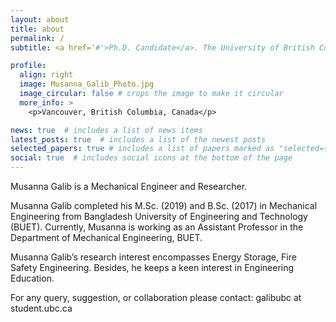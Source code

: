 ```yaml
---
layout: about
title: about
permalink: /
subtitle: <a href='#'>Ph.D. Candidate</a>. The University of British Columbia

profile:
  align: right
  image: Musanna_Galib_Photo.jpg
  image_circular: false # crops the image to make it circular
  more_info: >
    <p>Vancouver, British Columbia, Canada</p>

news: true  # includes a list of news items
latest_posts: true  # includes a list of the newest posts
selected_papers: true # includes a list of papers marked as "selected={true}"
social: true  # includes social icons at the bottom of the page
---
```


Musanna Galib is a Mechanical Engineer and Researcher.

Musanna Galib completed his M.Sc. (2019) and B.Sc. (2017) in Mechanical Engineering from Bangladesh University of Engineering and Technology (BUET). Currently, Musanna is working as an Assistant Professor in the Department of Mechanical Engineering, BUET.

Musanna Galib’s research interest encompasses Energy Storage, Fire Safety Engineering. Besides, he keeps a keen interest in Engineering Education.

For any query, suggestion, or collaboration please contact: galibubc at student.ubc.ca
